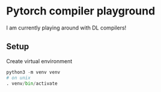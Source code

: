 # Pytorch compiler playground
I am currently playing around with DL compilers!

## Setup
Create virtual environment
```python
python3 -m venv venv
# on unix
. venv/bin/activate
```